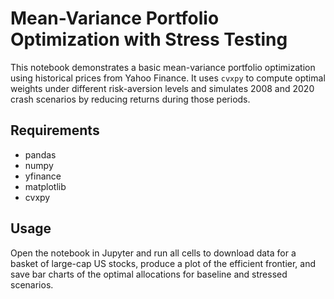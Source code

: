 # Mean-Variance Portfolio Optimization with Stress Testing

This notebook demonstrates a basic mean-variance portfolio optimization using historical
prices from Yahoo Finance. It uses `cvxpy` to compute optimal weights under different
risk-aversion levels and simulates 2008 and 2020 crash scenarios by reducing returns
during those periods.

## Requirements

- pandas
- numpy
- yfinance
- matplotlib
- cvxpy

## Usage

Open the notebook in Jupyter and run all cells to download data for a basket of large-cap
US stocks, produce a plot of the efficient frontier, and save bar charts of the optimal
allocations for baseline and stressed scenarios.
